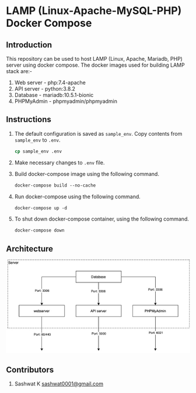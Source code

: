 # LAMP (Linux-Apache-MySQL-PHP) Docker Compose

## Introduction

This repository can be used to host LAMP (Linux, Apache, Mariadb, PHP) server using docker compose. The docker images used for building LAMP stack are:-

1. Web server - php:7.4-apache
2. API server - python:3.8.2
3. Database - mariadb:10.5.1-bionic
4. PHPMyAdmin - phpmyadmin/phpmyadmin

## Instructions

1. The default configuration is saved as `sample_env`. Copy contents from `sample_env` to `.env`.

   ```csh
   cp sample_env .env
   ```

2. Make necessary changes to `.env` file.
3. Build docker-compose image using the following command.

   ```csh
   docker-compose build --no-cache
   ```

4. Run docker-compose using the following command.

   ```csh
   docker-compose up -d
   ```

5. To shut down docker-compose container, using the following command.

   ```csh
   docker-compose down
   ```

## Architecture

![lamp-architecture](docs/architecture.jpg)

## Contributors

1. Sashwat K sashwat0001@gmail.com
